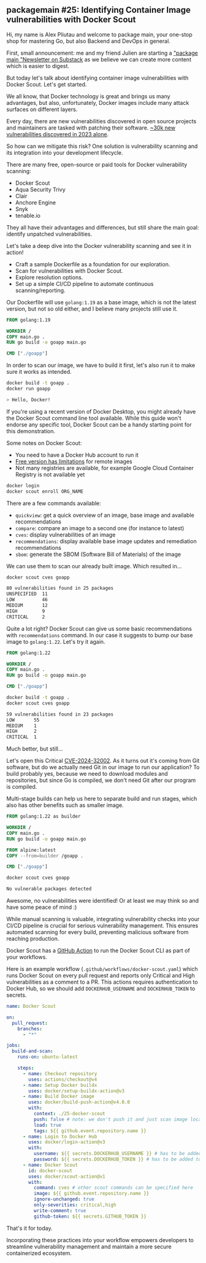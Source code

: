 ## packagemain #25: Identifying Container Image vulnerabilities with Docker Scout

<!-- INTRO COVER IMAGE -->

Hi, my name is Alex Pliutau and welcome to package main, your one-stop shop for mastering Go, but also Backend and DevOps in general.

First, small announcement: me and my friend Julien are starting a ["package main "Newsletter on Substack](https://packagemain.substack.com/) as we believe we can create more content which is easier to digest.

But today let's talk about identifying container image vulnerabilities with Docker Scout. Let's get started.

<!-- INTRO SOUND -->

We all know, that Docker technology is great and brings us many advantages, but also, unfortunately, Docker images include many attack surfaces on different layers.

Every day, there are new vulnerabilities discovered in open source projects and maintainers are tasked with patching their software. [~30k new vulnerabilities discovered in 2023 alone](https://www.cvedetails.com/).

So how can we mitigate this risk? One solution is vulnerability scanning and its integration into your development lifecycle.

There are many free, open-source or paid tools for Docker vulnerability scanning:

- Docker Scout
- Aqua Security Trivy
- Clair
- Anchore Engine
- Snyk
- tenable.io

They all have their advantages and differences, but still share the main goal: identify unpatched vulnerabilities.

Let's take a deep dive into the Docker vulnerability scanning and see it in action!

- Craft a sample Dockerfile as a foundation for our exploration.
- Scan for vulnerabilities with Docker Scout.
- Explore resolution options.
- Set up a simple CI/CD pipeline to automate continuous scanning/reporting.

Our Dockerfile will use `golang:1.19` as a base image, which is not the latest version, but not so old either, and I believe many projects still use it.

```Dockerfile
FROM golang:1.19

WORKDIR /
COPY main.go .
RUN go build -o goapp main.go

CMD ["./goapp"]
```

In order to scan our image, we have to build it first, let's also run it to make sure it works as intended.

```bash
docker build -t goapp .
docker run goapp

> Hello, Docker!
```

If you're using a recent version of Docker Desktop, you might already have the Docker Scout command line tool available. While this guide won't endorse any specific tool, Docker Scout can be a handy starting point for this demonstration.

Some notes on Docker Scout:

- You need to have a Docker Hub account to run it
- [Free version has limitations](https://www.docker.com/products/docker-scout/) for remote images
- Not many registries are available, for example Google Cloud Container Registry is not available yet

```bash
docker login
docker scout enroll ORG_NAME
```

There are a few commands available:

- `quickview`: get a quick overview of an image, base image and available recommendations
- `compare`: compare an image to a second one (for instance to latest)
- `cves`: display vulnerabilities of an image
- `recommendations`: display available base image updates and remediation recommendations
- `sbom`: generate the SBOM (Software Bill of Materials) of the image

We can use them to scan our already built image. Which resulted in...

```bash
docker scout cves goapp

80 vulnerabilities found in 25 packages
UNSPECIFIED  11
LOW          46
MEDIUM       12
HIGH         9
CRITICAL     2
```

Quite a lot right? Docker Scout can give us some basic recommendations with `recommendations` command. In our case it suggests to bump our base image to `golang:1.22`. Let's try it again.

```Dockerfile
FROM golang:1.22

WORKDIR /
COPY main.go .
RUN go build -o goapp main.go

CMD ["./goapp"]
```

```bash
docker build -t goapp .
docker scout cves goapp

59 vulnerabilities found in 23 packages
LOW       55
MEDIUM    1
HIGH      2
CRITICAL  1
```

Much better, but still...

Let's open this Critical [CVE-2024-32002](https://nvd.nist.gov/vuln/detail/CVE-2024-32002). As it turns out it's coming from Git software, but do we actually need Git in our image to run our application? To build probably yes, because we need to download modules and repositories, but since Go is compiled, we don't need Git after our program is compiled.

Multi-stage builds can help us here to separate build and run stages, which also has other benefits such as smaller image.

```Dockerfile
FROM golang:1.22 as builder

WORKDIR /
COPY main.go .
RUN go build -o goapp main.go

FROM alpine:latest
COPY --from=builder /goapp .

CMD ["./goapp"]
```

```bash
docker scout cves goapp

No vulnerable packages detected
```

Awesome, no vulnerabilities were identified! Or at least we may think so and have some peace of mind :)

While manual scanning is valuable, integrating vulnerability checks into your CI/CD pipeline is crucial for serious vulnerability management. This ensures automated scanning for every build, preventing malicious software from reaching production.

Docker Scout has a [GitHub Action](https://github.com/docker/scout-action) to run the Docker Scout CLI as part of your workflows.

Here is an example workflow (`.github/workflows/docker-scout.yaml`) which runs Docker Scout on every pull request and reports only Critical and High vulnerabilities as a comment to a PR. This actions requires authentication to Docker Hub, so we should add `DOCKERHUB_USERNAME` and `DOCKERHUB_TOKEN` to secrets.

```yaml
name: Docker Scout

on:
  pull_request:
    branches:
      - "*"

jobs:
  build-and-scan:
    runs-on: ubuntu-latest

    steps:
      - name: Checkout repository
        uses: actions/checkout@v4
      - name: Setup Docker buildx
        uses: docker/setup-buildx-action@v3
      - name: Build Docker image
        uses: docker/build-push-action@v4.0.0
        with:
          context: ./25-docker-scout
          push: false # note: we don't push it and just scan image locally
          load: true
          tags: ${{ github.event.repository.name }}
      - name: Login to Docker Hub
        uses: docker/login-action@v3
        with:
          username: ${{ secrets.DOCKERHUB_USERNAME }} # has to be added to secrets
          password: ${{ secrets.DOCKERHUB_TOKEN }} # has to be added to secrets
      - name: Docker Scout
        id: docker-scout
        uses: docker/scout-action@v1
        with:
          command: cves # other scout commands can be specified here
          image: ${{ github.event.repository.name }}
          ignore-unchanged: true
          only-severities: critical,high
          write-comment: true
          github-token: ${{ secrets.GITHUB_TOKEN }}
```

That's it for today.

Incorporating these practices into your workflow empowers developers to streamline vulnerability management and maintain a more secure containerized ecosystem.
